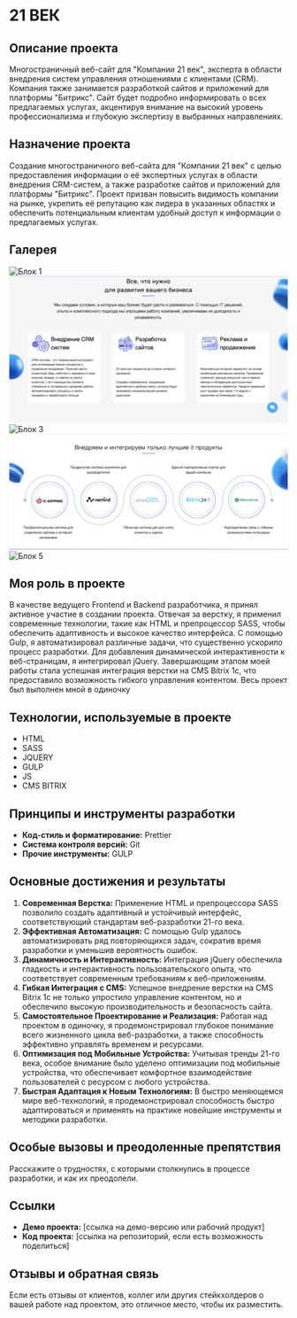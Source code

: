 # 21 ВЕК

## Описание проекта
Многостраничный веб-сайт для "Компании 21 век", эксперта в области внедрения систем управления отношениями с клиентами (CRM). Компания также занимается разработкой сайтов и приложений для платформы "Битрикс". Сайт будет подробно информировать о всех предлагаемых услугах, акцентируя внимание на высокий уровень профессионализма и глубокую экспертизу в выбранных направлениях.

## Назначение проекта
Создание многостраничного веб-сайта для "Компании 21 век" с целью предоставления информации о её экспертных услугах в области внедрения CRM-систем, а также разработке сайтов и приложений для платформы "Битрикс". Проект призван повысить видимость компании на рынке, укрепить её репутацию как лидера в указанных областях и обеспечить потенциальным клиентам удобный доступ к информации о предлагаемых услугах.

## Галерея

![Блок 1](https://github.com/BrepeX/21vek-project/blob/main/Снимок%20экрана%202023-10-14%20в%2023.37.27.png)
![Блок 2](https://github.com/BrepeX/21vek-project/blob/main/Снимок%20экрана%202023-10-14%20в%2023.37.44.png)
![Блок 3](https://github.com/BrepeX/21vek-project/blob/main/Снимок%20экрана%202023-10-14%20в%2023.37.57.png)
![Блок 4](https://github.com/BrepeX/21vek-project/blob/main/Снимок%20экрана%202023-10-14%20в%2023.38.06.png)
![Блок 5](https://github.com/BrepeX/21vek-project/blob/main/Снимок%20экрана%202023-10-14%20в%2023.38.18.png)

## Моя роль в проекте
В качестве ведущего Frontend и Backend разработчика, я принял активное участие в создании проекта. Отвечая за верстку, я применил современные технологии, такие как HTML и препроцессор SASS, чтобы обеспечить адаптивность и высокое качество интерфейса. С помощью Gulp, я автоматизировал различные задачи, что существенно ускорило процесс разработки. Для добавления динамической интерактивности к веб-страницам, я интегрировал jQuery. Завершающим этапом моей работы стала успешная интеграция верстки на CMS Bitrix 1c, что предоставило возможность гибкого управления контентом. Весь проект был выполнен мной в одиночку

## Технологии, используемые в проекте
- HTML
- SASS
- JQUERY
- GULP
- JS
- CMS BITRIX

## Принципы и инструменты разработки
- **Код-стиль и форматирование:** Prettier
- **Система контроля версий:** Git
- **Прочие инструменты:** GULP

## Основные достижения и результаты
1. **Современная Верстка:** Применение HTML и препроцессора SASS позволило создать адаптивный и устойчивый интерфейс, соответствующий стандартам веб-разработки 21-го века.
2. **Эффективная Автоматизация:** С помощью Gulp удалось автоматизировать ряд повторяющихся задач, сократив время разработки и уменьшив вероятность ошибок.
3. **Динамичность и Интерактивность:** Интеграция jQuery обеспечила гладкость и интерактивность пользовательского опыта, что соответствует современным требованиям к веб-приложениям.
4. **Гибкая Интеграция с CMS:** Успешное внедрение верстки на CMS Bitrix 1c не только упростило управление контентом, но и обеспечило высокую производительность и безопасность сайта.
5. **Самостоятельное Проектирование и Реализация:** Работая над проектом в одиночку, я продемонстрировал глубокое понимание всего жизненного цикла веб-разработки, а также способность эффективно управлять временем и ресурсами.
6. **Оптимизация под Мобильные Устройства:** Учитывая тренды 21-го века, особое внимание было уделено оптимизации под мобильные устройства, что обеспечивает комфортное взаимодействие пользователей с ресурсом с любого устройства.
7. **Быстрая Адаптация к Новым Технологиям:** В быстро меняющемся мире веб-технологий, я продемонстрировал способность быстро адаптироваться и применять на практике новейшие инструменты и методики разработки.

## Особые вызовы и преодоленные препятствия
Расскажите о трудностях, с которыми столкнулись в процессе разработки, и как их преодолели.

## Ссылки
- **Демо проекта:** [ссылка на демо-версию или рабочий продукт]
- **Код проекта:** [ссылка на репозиторий, если есть возможность поделиться]

## Отзывы и обратная связь
Если есть отзывы от клиентов, коллег или других стейкхолдеров о вашей работе над проектом, это отличное место, чтобы их разместить.
